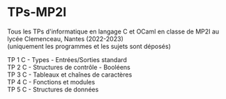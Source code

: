 # TPs-MP2I
Tous les TPs d'informatique en langage C et OCaml en classe de MP2I au lycée Clemenceau, Nantes (2022-2023) <br>
(uniquement les programmes et les sujets sont déposés)


TP 1 C - Types - Entrées/Sorties standard <br>
TP 2 C - Structures de contrôle - Booléens <br>
TP 3 C - Tableaux et chaînes de caractères <br>
TP 4 C - Fonctions et modules <br>
TP 5 C - Structures de données <br>
